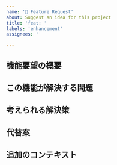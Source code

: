 ```yaml
---
name: '🚀 Feature Request'
about: Suggest an idea for this project
title: 'feat: '
labels: 'enhancement'
assignees: ''

---
```


## 機能要望の概要

<!-- どのような機能があれば、このプロジェクトがより良くなるかを説明してください -->

## この機能が解決する問題

<!-- この機能がどのような問題を解決するのか、簡潔に説明してください -->
<!-- 例: I'm always frustrated when [...] -->

## 考えられる解決策

<!-- この機能を実装するための、具体的なアイデアや解決策を説明してください -->

## 代替案

<!-- この機能を実現するための、他の方法やアプローチがあれば説明してください -->

## 追加のコンテキスト

<!-- 要望に関するその他のコンテキストやスクリーンショットをここに追加してください -->
